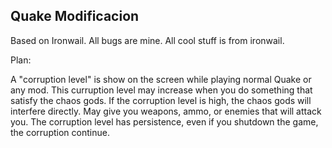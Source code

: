 Quake Modificacion
------------------

Based on Ironwail. All bugs are mine. All cool stuff is from ironwail.

Plan:

A "corruption level" is show on the screen while playing normal Quake or any mod. 
This curruption level may increase when you do something that satisfy the chaos gods.
If the corruption level is high, the chaos gods will interfere directly. May give you weapons, ammo, or enemies that will attack you.
The corruption level has persistence, even if you shutdown the game, the corruption continue.



